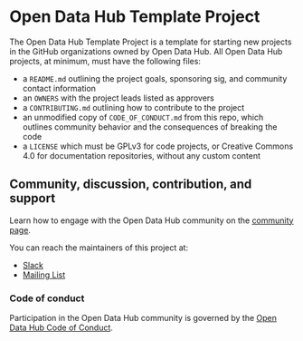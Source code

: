 # Open Data Hub Template Project

The Open Data Hub Template Project is a template for starting new projects in the GitHub organizations owned by Open Data Hub. All Open Data Hub projects, at minimum, must have the following files:

- a `README.md` outlining the project goals, sponsoring sig, and community contact information
- an `OWNERS` with the project leads listed as approvers
- a `CONTRIBUTING.md` outlining how to contribute to the project
- an unmodified copy of `CODE_OF_CONDUCT.md` from this repo, which outlines community behavior and the consequences of breaking the code
- a `LICENSE` which must be GPLv3 for code projects, or Creative Commons 4.0 for documentation repositories, without any custom content

## Community, discussion, contribution, and support

Learn how to engage with the Open Data Hub community on the [community page](https://github.com/opendatahub-io/opendatahub-community/).

You can reach the maintainers of this project at:

- [Slack](https://odh-io.slack.com/)
- [Mailing List](mailto:maintainers@lists.opendatahub.io)

### Code of conduct

Participation in the Open Data Hub community is governed by the [Open Data Hub Code of Conduct](./CODE_OF_CONDUCT.md).
